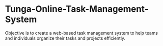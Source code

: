 # Tunga-Online-Task-Management-System
Objective is to create a web-based task management system to help teams and individuals organize their tasks and projects efficiently.

